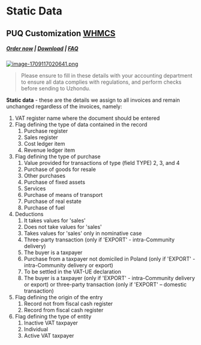 # Static Data

## PUQ Customization **[WHMCS](https://puqcloud.com/link.php?id=77)**

#####  [Order now](https://puqcloud.com/whmcs-addon-puq-customization.php) | [Download](https://download.puqcloud.com/WHMCS/addons/PUQ-Customization/) | [FAQ](https://faq.puqcloud.com/)

[![image-1709117020641.png](https://doc.puq.info/uploads/images/gallery/2024-02/scaled-1680-/image-1709117020641.png)](https://doc.puq.info/uploads/images/gallery/2024-02/image-1709117020641.png)

>Please ensure to fill in these details with your accounting department to ensure all data complies with regulations, and perform checks before sending to Uzhondu.

**Static data** - these are the details we assign to all invoices and remain unchanged regardless of the invoices, namely:

1. VAT register name where the document should be entered
2. Flag defining the type of data contained in the record 
    1. Purchase register
    2. Sales register
    3. Cost ledger item
    4. Revenue ledger item
3. Flag defining the type of purchase 
    1. Value provided for transactions of type (field TYPE) 2, 3, and 4
    2. Purchase of goods for resale
    3. Other purchases
    4. Purchase of fixed assets
    5. Services
    6. Purchase of means of transport
    7. Purchase of real estate
    8. Purchase of fuel
4. Deductions 
    1. It takes values for 'sales'
    2. Does not take values for 'sales'
    3. Takes values for 'sales' only in nominative case
    4. Three-party transaction (only if 'EXPORT' - intra-Community delivery)
    5. The buyer is a taxpayer
    6. Purchase from a taxpayer not domiciled in Poland (only if 'EXPORT' - intra-Community delivery or export)
    7. To be settled in the VAT-UE declaration
    8. The buyer is a taxpayer (only if 'EXPORT' - intra-Community delivery or export) or three-party transaction (only if 'EXPORT' – domestic transaction)
5. Flag defining the origin of the entry 
    1. Record not from fiscal cash register
    2. Record from fiscal cash register
6. Flag defining the type of entity 
    1. Inactive VAT taxpayer
    2. Individual
    3. Active VAT taxpayer